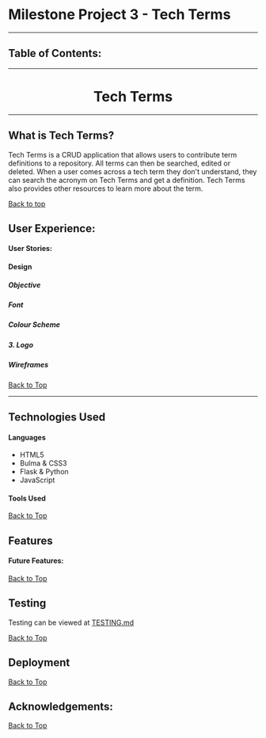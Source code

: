 # Milestone Project 3 - Tech Terms

---

## Table of Contents:

---

<h1 style="text-align: center;">Tech Terms</h1>

---

## What is Tech Terms?

Tech Terms is a CRUD application that allows users to contribute term definitions to a repository. All terms can then be searched, edited or deleted. When a user comes across a tech term they don't understand, they can search the acronym on Tech Terms and get a definition. Tech Terms also provides other resources to learn more about the term.

[Back to top](#table-of-contents)

## User Experience:

#### User Stories:

#### Design

##### Objective

##### Font

##### Colour Scheme

##### 3. Logo

##### Wireframes

[Back to Top](#table-of-contents)

---

## Technologies Used

#### Languages

- HTML5
- Bulma & CSS3
- Flask & Python
- JavaScript

#### Tools Used

[Back to Top](#table-of-contents)

## Features

#### Future Features:

[Back to Top](#table-of-contents)

## Testing

Testing can be viewed at [TESTING.md]()

[Back to Top](#table-of-contents)

## Deployment

[Back to Top](#table-of-contents)

## Acknowledgements:

[Back to Top](#table-of-contents)
